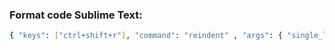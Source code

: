 ### Format code Sublime Text:
```bash
{ "keys": ["ctrl+shift+r"], "command": "reindent" , "args": { "single_line": false } }
```
